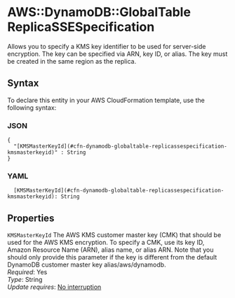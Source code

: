 # AWS::DynamoDB::GlobalTable ReplicaSSESpecification<a name="aws-properties-dynamodb-globaltable-replicassespecification"></a>

Allows you to specify a KMS key identifier to be used for server\-side encryption\. The key can be specified via ARN, key ID, or alias\. The key must be created in the same region as the replica\.

## Syntax<a name="aws-properties-dynamodb-globaltable-replicassespecification-syntax"></a>

To declare this entity in your AWS CloudFormation template, use the following syntax:

### JSON<a name="aws-properties-dynamodb-globaltable-replicassespecification-syntax.json"></a>

```
{
  "[KMSMasterKeyId](#cfn-dynamodb-globaltable-replicassespecification-kmsmasterkeyid)" : String
}
```

### YAML<a name="aws-properties-dynamodb-globaltable-replicassespecification-syntax.yaml"></a>

```
  [KMSMasterKeyId](#cfn-dynamodb-globaltable-replicassespecification-kmsmasterkeyid): String
```

## Properties<a name="aws-properties-dynamodb-globaltable-replicassespecification-properties"></a>

`KMSMasterKeyId`  <a name="cfn-dynamodb-globaltable-replicassespecification-kmsmasterkeyid"></a>
The AWS KMS customer master key \(CMK\) that should be used for the AWS KMS encryption\. To specify a CMK, use its key ID, Amazon Resource Name \(ARN\), alias name, or alias ARN\. Note that you should only provide this parameter if the key is different from the default DynamoDB customer master key alias/aws/dynamodb\.  
*Required*: Yes  
*Type*: String  
*Update requires*: [No interruption](https://docs.aws.amazon.com/AWSCloudFormation/latest/UserGuide/using-cfn-updating-stacks-update-behaviors.html#update-no-interrupt)